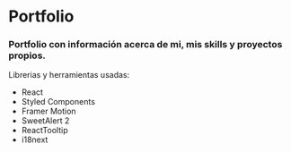 # Portfolio

### Portfolio con información acerca de mi, mis skills y proyectos propios.
Librerias y herramientas usadas:
- React
- Styled Components
- Framer Motion
- SweetAlert 2
- ReactTooltip
- i18next
